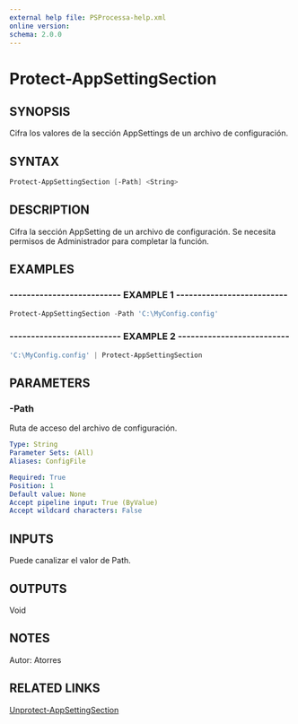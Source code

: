 ```yaml
---
external help file: PSProcessa-help.xml
online version: 
schema: 2.0.0
---
```


# Protect-AppSettingSection

## SYNOPSIS
Cifra los valores de la sección AppSettings de un archivo de configuración.

## SYNTAX

```powershell
Protect-AppSettingSection [-Path] <String>
```

## DESCRIPTION
Cifra la sección AppSetting de un archivo de configuración.
Se necesita permisos de Administrador para completar la función.

## EXAMPLES

### -------------------------- EXAMPLE 1 --------------------------
```powershell
Protect-AppSettingSection -Path 'C:\MyConfig.config'
```

### -------------------------- EXAMPLE 2 --------------------------
```powershell
'C:\MyConfig.config' | Protect-AppSettingSection
```

## PARAMETERS

### -Path
Ruta de acceso del archivo de configuración.

```yaml
Type: String
Parameter Sets: (All)
Aliases: ConfigFile

Required: True
Position: 1
Default value: None
Accept pipeline input: True (ByValue)
Accept wildcard characters: False
```

## INPUTS

Puede canalizar el valor de Path.

## OUTPUTS

Void

## NOTES
Autor: Atorres

## RELATED LINKS

[Unprotect-AppSettingSection](Unprotect-AppSettingSection.md)

